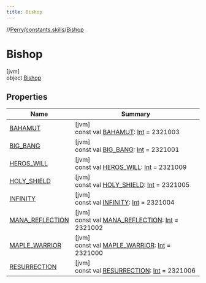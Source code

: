 ```yaml
---
title: Bishop
---
```

//[Perry](../../../index.html)/[constants.skills](../index.html)/[Bishop](index.html)



# Bishop



[jvm]\
object [Bishop](index.html)



## Properties


| Name | Summary |
|---|---|
| [BAHAMUT](-b-a-h-a-m-u-t.html) | [jvm]<br>const val [BAHAMUT](-b-a-h-a-m-u-t.html): [Int](https://kotlinlang.org/api/latest/jvm/stdlib/kotlin/-int/index.html) = 2321003 |
| [BIG_BANG](-b-i-g_-b-a-n-g.html) | [jvm]<br>const val [BIG_BANG](-b-i-g_-b-a-n-g.html): [Int](https://kotlinlang.org/api/latest/jvm/stdlib/kotlin/-int/index.html) = 2321001 |
| [HEROS_WILL](-h-e-r-o-s_-w-i-l-l.html) | [jvm]<br>const val [HEROS_WILL](-h-e-r-o-s_-w-i-l-l.html): [Int](https://kotlinlang.org/api/latest/jvm/stdlib/kotlin/-int/index.html) = 2321009 |
| [HOLY_SHIELD](-h-o-l-y_-s-h-i-e-l-d.html) | [jvm]<br>const val [HOLY_SHIELD](-h-o-l-y_-s-h-i-e-l-d.html): [Int](https://kotlinlang.org/api/latest/jvm/stdlib/kotlin/-int/index.html) = 2321005 |
| [INFINITY](-i-n-f-i-n-i-t-y.html) | [jvm]<br>const val [INFINITY](-i-n-f-i-n-i-t-y.html): [Int](https://kotlinlang.org/api/latest/jvm/stdlib/kotlin/-int/index.html) = 2321004 |
| [MANA_REFLECTION](-m-a-n-a_-r-e-f-l-e-c-t-i-o-n.html) | [jvm]<br>const val [MANA_REFLECTION](-m-a-n-a_-r-e-f-l-e-c-t-i-o-n.html): [Int](https://kotlinlang.org/api/latest/jvm/stdlib/kotlin/-int/index.html) = 2321002 |
| [MAPLE_WARRIOR](-m-a-p-l-e_-w-a-r-r-i-o-r.html) | [jvm]<br>const val [MAPLE_WARRIOR](-m-a-p-l-e_-w-a-r-r-i-o-r.html): [Int](https://kotlinlang.org/api/latest/jvm/stdlib/kotlin/-int/index.html) = 2321000 |
| [RESURRECTION](-r-e-s-u-r-r-e-c-t-i-o-n.html) | [jvm]<br>const val [RESURRECTION](-r-e-s-u-r-r-e-c-t-i-o-n.html): [Int](https://kotlinlang.org/api/latest/jvm/stdlib/kotlin/-int/index.html) = 2321006 |

